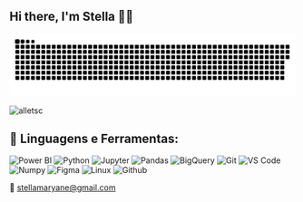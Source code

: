   ## Hi there, I'm Stella 🐍🌈
  
  ![Snake animation](https://github.com/alletsc/alletsc/blob/output/github-contribution-grid-snake.svg)


  <p align="left"> <img src="https://komarev.com/ghpvc/?username=alletsc&label=Profile%20views&color=0e75b6&style=flat" alt="alletsc" /> </p>

 ## 🚀 **Linguagens e Ferramentas:**

 ![Power BI](https://img.shields.io/badge/-PowerBI-yellow)
 ![Python](https://img.shields.io/badge/-Python-brightgreen)
 ![Jupyter](https://img.shields.io/badge/-Jupyter-orange)
 ![Pandas](https://img.shields.io/badge/-Pandas-black)
 ![BigQuery](https://img.shields.io/badge/-BigQuery-blue)
 ![Git](https://img.shields.io/badge/-Git-red)
 ![VS Code](https://img.shields.io/badge/-VsCode-blue)
 ![Numpy](https://img.shields.io/badge/-Numpy-brightgreen)
 ![Figma](https://img.shields.io/badge/-Figma-purple)
 ![Linux](https://img.shields.io/badge/-Linux-orange)
 ![Github](https://img.shields.io/badge/-Github-purple)
   
  :email: stellamaryane@gmail.com
